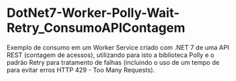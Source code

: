 # DotNet7-Worker-Polly-Wait-Retry_ConsumoAPIContagem
Exemplo de consumo em um Worker Service criado com .NET 7 de uma API REST (contagem de acessos), utilizando para isto a biblioteca Polly e o padrão Retry para tratamento de falhas (incluindo o uso de um tempo de para evitar erros HTTP 429 - Too Many Requests).

